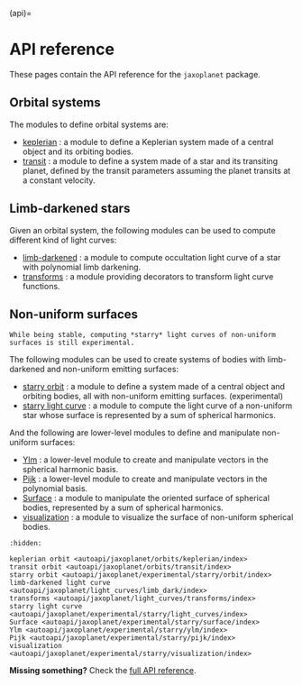 (api)=

# API reference

These pages contain the API reference for the `jaxoplanet` package.

## Orbital systems

The modules to define orbital systems are:

- [keplerian](jaxoplanet.orbits.keplerian) : a module to define a Keplerian system made of a central object and its orbiting bodies.
- [transit](jaxoplanet.orbits.transit) : a module to define a system made of a star and its transiting planet, defined by the transit parameters assuming the planet transits at a constant velocity.

## Limb-darkened stars

Given an orbital system, the following modules can be used to compute different kind of light curves:

- [limb-darkened](jaxoplanet.light_curves.limb_dark) : a module to compute occultation light curve of a star with polynomial limb darkening.
- [transforms](jaxoplanet.light_curves.transforms) : a module providing decorators to transform light curve functions.


## Non-uniform surfaces


```{warning}
While being stable, computing *starry* light curves of non-uniform surfaces is still experimental.
```

The following modules can be used to create systems of bodies with limb-darkened and non-uniform emitting surfaces:

- [starry orbit](jaxoplanet.experimental.starry.orbit) : a module to define a system made of a central object and orbiting bodies, all with non-uniform emitting surfaces. (experimental)
- [starry light curve](jaxoplanet.experimental.starry.light_curves) : a module to compute the light curve of a non-uniform star whose surface is represented by a sum of spherical harmonics.

And the following are lower-level modules to define and manipulate non-uniform surfaces:

- [Ylm](jaxoplanet.experimental.starry.ylm) : a lower-level module to create and manipulate vectors in the spherical harmonic basis.
- [Pijk](jaxoplanet.experimental.starry.pijk) : a lower-level module to create and manipulate vectors in the polynomial basis.
- [Surface](jaxoplanet.experimental.starry.surface) : a module to manipulate the oriented surface of spherical bodies, represented by a sum of spherical harmonics.
- [visualization](jaxoplanet.experimental.starry.visualization) : a module to visualize the surface of non-uniform spherical bodies.


```{toctree}
:hidden:

keplerian orbit <autoapi/jaxoplanet/orbits/keplerian/index>
transit orbit <autoapi/jaxoplanet/orbits/transit/index>
starry orbit <autoapi/jaxoplanet/experimental/starry/orbit/index>
limb-darkened light curve <autoapi/jaxoplanet/light_curves/limb_dark/index>
transforms <autoapi/jaxoplanet/light_curves/transforms/index>
starry light curve <autoapi/jaxoplanet/experimental/starry/light_curves/index>
Surface <autoapi/jaxoplanet/experimental/starry/surface/index>
Ylm <autoapi/jaxoplanet/experimental/starry/ylm/index>
Pijk <autoapi/jaxoplanet/experimental/starry/pijk/index>
visualization <autoapi/jaxoplanet/experimental/starry/visualization/index>
```

**Missing something?** Check the [full API reference](autoapi/jaxoplanet/index).
